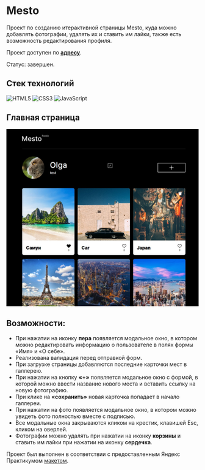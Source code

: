 # Mesto

Проект по созданию итерактивной страницы Mesto, куда можно добавлять фотографии, удалять их и ставить им лайки, также есть возможность редактирования профиля.

Проект доступен по [**адресу**](https://kovolga.github.io/mesto-project/).

Статус: завершен.

## Стек технологий

![HTML5](https://img.shields.io/badge/html5-%23E34F26.svg?style=for-the-badge&logo=html5&logoColor=white)
![CSS3](https://img.shields.io/badge/css3-%231572B6.svg?style=for-the-badge&logo=css3&logoColor=white)
![JavaScript](https://img.shields.io/badge/javascript-%23323330.svg?style=for-the-badge&logo=javascript&logoColor=%23F7DF1E)

## Главная страница

<img src="./src/images/main.jpg" width=720px>

## Возможности:

- При нажатии на иконку **пера** появляется модальное окно, в котором можно редактировать информацию о пользователе в полях формы «Имя» и «О себе».
- Реализована валидация перед отправкой форм.
- При загрузке страницы добавляются последние карточки мест в галлерею.
- При нажатии на кнопку **«+»** появляется модальное окно с формой, в которой можно ввести название нового места и вставить ссылку на новую фотографию.
- При клике на **«сохранить»** новая карточка попадает в начало галлереи.
- При нажатии на фото появляется модальное окно, в котором можно увидеть фото полностью вместе с подписью.
- Все модальные окна закрываются кликом на крестик, клавишей Esc, кликом на оверлей.
- Фотографии можно удалять при нажатии на иконку **корзины** и ставить им лайки при нажатии на иконку **сердечка**.

Проект был выполнен в соответствии с предоставленным Яндекс Практикумом
[макетом](https://www.figma.com/file/2cn9N9jSkmxD84oJik7xL7/JavaScript.-Sprint-4?node-id=0%3A1).

